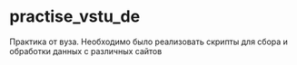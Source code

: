 # practise_vstu_de
Практика от вуза. Необходимо было реализовать скрипты для сбора и обработки данных с различных сайтов
